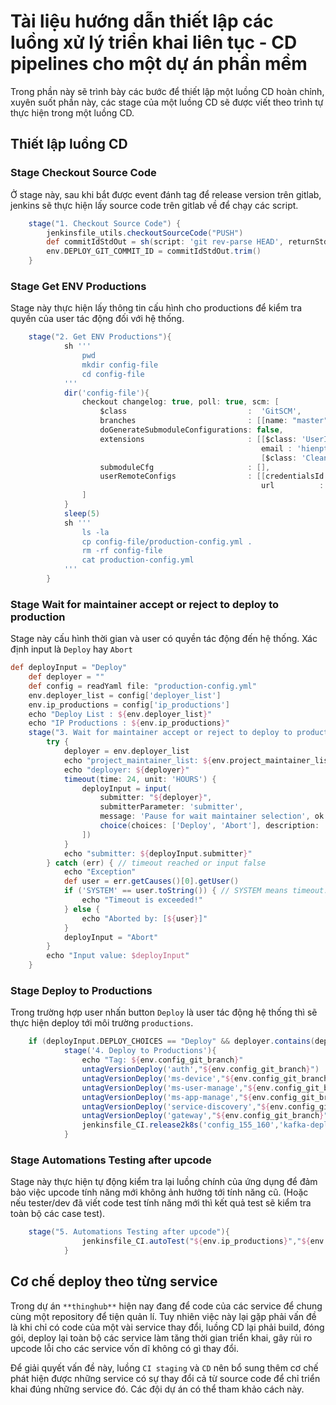 # Tài liệu hướng dẫn thiết lập các luồng xử lý triển khai liên tục - CD pipelines cho một dự án phần mềm

Trong phần này sẽ trình bày các bước để thiết lập một
luồng CD hoàn chỉnh, xuyên suốt phần này, các stage của
một luồng CD sẽ được viết theo trình tự thực hiện trong một luồng CD.

## Thiết lập luồng CD

### Stage Checkout Source Code

Ở stage này, sau khi bắt được event đánh tag để release
version trên gitlab, jenkins sẽ thực hiện lấy source code
trên gitlab về để chạy các script.

```groovy
    stage("1. Checkout Source Code") {
        jenkinsfile_utils.checkoutSourceCode("PUSH")
        def commitIdStdOut = sh(script: 'git rev-parse HEAD', returnStdout: true)
        env.DEPLOY_GIT_COMMIT_ID = commitIdStdOut.trim()
    }
```

### Stage Get ENV Productions

Stage này thực hiện lấy thông tin cấu hình cho productions
để kiểm tra quyền của user tác động đối với hệ thống.

```groovy
    stage("2. Get ENV Productions"){
            sh '''
                pwd
                mkdir config-file
                cd config-file
            '''
            dir('config-file'){
                checkout changelog: true, poll: true, scm: [
                    $class                           :  'GitSCM',
                    branches                         : [[name: "master"]],
                    doGenerateSubmoduleConfigurations: false,
                    extensions                       : [[$class: 'UserIdentity',
                                                        email : 'hienptt22@viettel.com.vn', name: 'hienptt22'],
                                                        [$class: 'CleanBeforeCheckout']],
                    submoduleCfg                     : [],
                    userRemoteConfigs                : [[credentialsId: "63265de3-8396-40f9-803e-5cd0b694e519",
                                                        url          : "${env.config_productions}"]]
                ]
            }
            sleep(5)
            sh '''
                ls -la
                cp config-file/production-config.yml .
                rm -rf config-file
                cat production-config.yml
            '''
        }
```

### Stage Wait for maintainer accept or reject to deploy to production

Stage này cấu hình thời gian và user có quyền tác động đến hệ thống.
Xác định input là `Deploy` hay `Abort`

```groovy
def deployInput = "Deploy"
    def deployer = ""
    def config = readYaml file: "production-config.yml"
    env.deployer_list = config['deployer_list']
    env.ip_productions = config['ip_productions']
    echo "Deploy List : ${env.deployer_list}"
    echo "IP Productions : ${env.ip_productions}"
    stage("3. Wait for maintainer accept or reject to deploy to production") {
        try {
            deployer = env.deployer_list
            echo "project_maintainer_list: ${env.project_maintainer_list}"
            echo "deployer: ${deployer}"
            timeout(time: 24, unit: 'HOURS') {
                deployInput = input(
                    submitter: "${deployer}",
                    submitterParameter: 'submitter',
                    message: 'Pause for wait maintainer selection', ok: "Execute", parameters: [
                    choice(choices: ['Deploy', 'Abort'], description: 'Deploy to production or abort deploy process?', name: 'DEPLOY_CHOICES')
                ])
            }
            echo "submitter: ${deployInput.submitter}"
        } catch (err) { // timeout reached or input false
            echo "Exception"
            def user = err.getCauses()[0].getUser()
            if ('SYSTEM' == user.toString()) { // SYSTEM means timeout.
                echo "Timeout is exceeded!"
            } else {
                echo "Aborted by: [${user}]"
            }
            deployInput = "Abort"
        }
        echo "Input value: $deployInput"
    }
```

### Stage Deploy to Productions

Trong trường hợp user nhấn button `Deploy` là user tác động hệ thống
thì sẽ thực hiện deploy tới môi trường `productions`.

```groovy
    if (deployInput.DEPLOY_CHOICES == "Deploy" && deployer.contains(deployInput.submitter)) {
            stage('4. Deploy to Productions'){
                echo "Tag: ${env.config_git_branch}"
                untagVersionDeploy('auth',"${env.config_git_branch}")
                untagVersionDeploy('ms-device',"${env.config_git_branch}")
                untagVersionDeploy('ms-user-manage',"${env.config_git_branch}")
                untagVersionDeploy('ms-app-manage',"${env.config_git_branch}")
                untagVersionDeploy('service-discovery',"${env.config_git_branch}")
                untagVersionDeploy('gateway',"${env.config_git_branch}")
                jenkinsfile_CI.release2k8s('config_155_160','kafka-deployment_155_160.yml',"${env.config_git_branch}")
            }

```

### Stage Automations Testing after upcode

Stage này thực hiện tự động kiểm tra lại luồng chính của ứng dụng để
đảm bảo việc upcode tính năng mới không ảnh hưởng tới tính năng cũ.
(Hoặc nếu tester/dev đã viết code test tính năng mới thì kết quả test
sẽ kiểm tra toàn bộ các case test).

```groovy
    stage("5. Automations Testing after upcode"){
                jenkinsfile_CI.autoTest("${env.ip_productions}","${env.tagsTestUpcode}")
            }
```

## Cơ chế deploy theo từng service

Trong dự án `**thinghub**` hiện nay đang để code của các service để chung
cùng một repository để tiện quản lí. Tuy nhiên việc này lại gặp phải vấn đề
là khi chỉ có code của một vài service thay đổi, luồng CD lại phải build,
đóng gói, deploy lại toàn bộ các service làm tăng thời gian triển khai,
gây rủi ro upcode lỗi cho các service vốn dĩ không có gì thay đổi.

Để giải quyết vấn đề này, luồng `CI staging` và `CD` nên bổ sung thêm
cơ chế phát hiện được những service có sự thay đổi cả từ source code
để chỉ triển khai đúng những service đó. Các đội dự án có thể tham khảo cách này.
